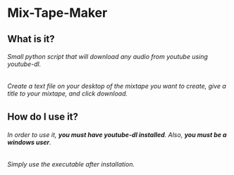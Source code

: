 # Mix-Tape-Maker
## What is it?
###### Small python script that will download any audio from youtube using youtube-dl.
###### Create a text file on your desktop of the mixtape you want to create, give a title to your mixtape, and click download.
## How do I use it?
###### In order to use it, **you must have youtube-dl installed**. Also, **you must be a windows user**.
###### Simply use the executable after installation.
